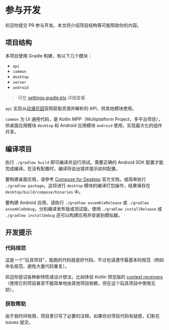 [Compose for Desktop]: https://www.jetbrains.com/lp/compose-desktop/

[动漫花园]: https://www.dmhy.org/

[context receivers]: https://github.com/Kotlin/KEEP/blob/master/proposals/context-receivers.md

# 参与开发

欢迎你提交 PR 参与开发。本文将介绍项目结构等可能帮助你的内容。

## 项目结构

本项目使用 Gradle 构建，有以下几个模块：

- `api`
- `common`
- `desktop`
- `server`
- `android`

> 可在 [settings.gradle.kts](settings.gradle.kts) 详细查看

`api` 实现从[动漫花园]官网获取资源并解析的 API，供其他模块使用。

`common` 为 UI 通用代码，是 Kotlin MPP（Multiplatform Project，多平台项目），供桌面应用模块 `desktop` 和 Android 应用模块 `android` 使用，实现最大化的组件共享。

## 编译项目

执行 `./gradlew build` 即可编译并运行测试。需要正确的 Android SDK 配置才能完成编译。在没有配置时，编译将会出错并提示如何配置。

要构建桌面应用，请参考 [Compose for Desktop] 官方文档，或简单执行 `./gradlew package`。这将进行 `desktop` 模块的编译打包操作，结果保存在 `desktop/build/compose/binaries` 中。

要构建 Android 应用，请执行 `./gradlew assembleRelease` 或 `./gradlew assembleDebug`，分别编译发布版或测试版。使用 `./gradlew installRelease` 或 `./gradlew installDebug` 还可以构建应用并安装到模拟器。

## 开发提示

### 代码规范

这是一个"玩具项目"，能跑的代码就是好代码，不过也请遵守最基本的规范（例如命名规范、避免大量代码重复）。

欢迎你尝试各种新特性或设计想法，比如体验 Kotlin 预览版的 [context receivers] （使用它的项目甚至不能简单地由其他项目依赖，但在这个玩具项目中使用无妨）。

### 获取帮助

由于我时间有限，项目里只写了必要的注释。如果你对项目代码有疑惑，幻影在 issues 提交。